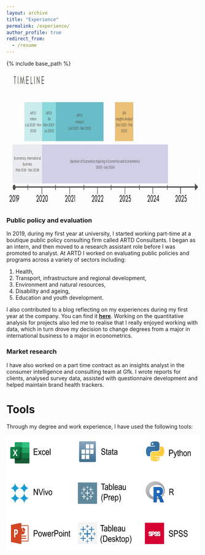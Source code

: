 ```yaml
---
layout: archive
title: "Experience"
permalink: /experience/
author_profile: true
redirect_from:
  - /resume
---
```


{% include base_path %}

<img src="/images/timeline.JPG" width="1600" height="350">


### Public policy and evaluation
In 2019, during my first year at university, I started working part-time at a boutique public policy consulting firm called ARTD Consultants. I began as an intern, and then moved to a research assistant role before I was promoted to analyst. At ARTD I worked on evaluating public policies and programs across a variety of sectors including:
1. Health,
2. Transport, infrastructure and regional development,
3. Environment and natural resources,
4. Disability and ageing,
5. Education and youth development.

I also contributed to a blog reflecting on my experiences during my first year at the company. You can find it <a href="https://www.artd.com.au/news/our-first-year-at-artd-2/">**here**</a>. Working on the quantitative analysis for projects also led me to realise that I really enjoyed working with data, which in turn drove my decision to change degrees from a major in international business to a major in econometrics.

### Market research
I have also worked on a part time contract as an insights analyst in the consumer intelligence and consulting team at Gfk. I wrote reports for clients, analysed survey data, assisted with questionnaire development and helped maintain brand health trackers.

Tools
===================

Through my degree and work experience, I have used the following tools:

<img src="/images/tools.JPG" width="600" height="300">
 


